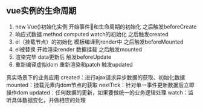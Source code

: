 ## vue实例的生命周期

1. new Vue()初始化实例 开始事件和生命周期的初始化 之后触发beforeCreate
2. 响应式数据 method computed watch的初始化 之后触发created
3. el（挂载节点）的初始化 模板编译到render中 之后触发beforeMounted
4. el被替换 开始渲染render 数据挂载 之后触发mounted
5. 渲染完毕 data更新后 触发beforeUpdate
6. 重新编译虚拟dom 重新渲染和patch 触发updated

真实场景下的业务应用
created：进行ajax请求异步数据的获取、初始化数据
mounted：挂载元素内dom节点的获取
nextTick：针对单一事件更新数据后立即操作dom
updated：任何数据的更新，如果要做统一的业务逻辑处理
watch：监听具体数据变化，并做相应的处理
